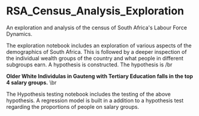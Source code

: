 # RSA_Census_Analysis_Exploration
An exploration and analysis of the census of South Africa's Labour Force Dynamics.

The exploration notebook includes an exploration of various aspects of the demographics of South Africa. This is followed by a deeper inspection of the individual wealth groups of the country and what people in different subgroups earn. A hypothesis is constructed. The hypothesis is  /br 

**Older White Individulas in Gauteng with Tertiary Education falls in the top 4 salary groups.** \br

The Hypothesis testing notebook includes the testing of the above hypothesis. A regression model is built in a addition to a hypothesis test regarding the proportions of people on salary groups.

